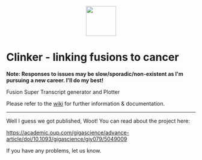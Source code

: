 <p align="center">
<img src=https://github.com/Oshlack/Clinker/blob/master/docs/logo.jpg height=80/>  
</p>

# Clinker - linking fusions to cancer

**Note: Responses to issues may be slow/sporadic/non-existent as I'm pursuing a new career. I'll do my best!**

Fusion Super Transcript generator and Plotter

Please refer to the [wiki](https://github.com/Oshlack/Clinker/wiki) for further information & documentation.

-----

Well I guess we got published, Woot! You can read about the project here:

https://academic.oup.com/gigascience/advance-article/doi/10.1093/gigascience/giy079/5049009

If you have any problems, let us know.


